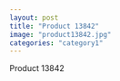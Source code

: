 ```yaml
---
layout: post
title: "Product 13842"
image: "product13842.jpg"
categories: "category1"
---
```

Product 13842
